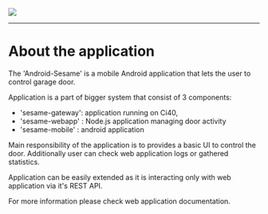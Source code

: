 ![](http://static.creatordev.io/logo.png)

----

# About the application

 The 'Android-Sesame' is a mobile Android application that lets the user to control
 garage door.
 
 Application is a part of bigger system that consist of 3 components:
  - 'sesame-gateway': application running on Ci40,
  - 'sesame-webapp' : Node.js application managing door activity
  - 'sesame-mobile' : android application 
 
 Main responsibility of the application is to provides a basic UI to control 
 the door.
 Additionally user can check web application logs or gathered statistics.
 
 Application can be easily extended as it is interacting only with web application via it's REST API.  
 
 For more information please check web application documentation.
 
 
 
 